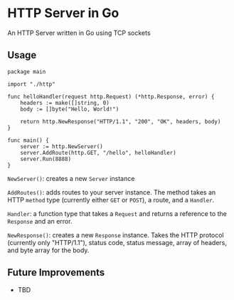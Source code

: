 # HTTP Server in Go

An HTTP Server written in Go using TCP sockets

## Usage

```golang
package main

import "./http"

func helloHandler(request http.Request) (*http.Response, error) {
	headers := make([]string, 0)
	body := []byte("Hello, World!")

	return http.NewResponse("HTTP/1.1", "200", "OK", headers, body)
}

func main() {
	server := http.NewServer()
	server.AddRoute(http.GET, "/hello", helloHandler)
	server.Run(8888)
}
```

`NewServer()`: creates a new `Server` instance 

`AddRoutes()`: adds routes to your server instance. The method takes an HTTP `method` type (currently either `GET` or `POST`), a route, and a `Handler`.

`Handler`: a function type that takes a `Request` and returns a reference to the `Response` and an error.

`NewResponse()`: creates a new `Response` instance. Takes the HTTP protocol (currently only "HTTP/1.1"), status code, status message, array of headers, and byte array for the body.

## Future Improvements
* TBD
